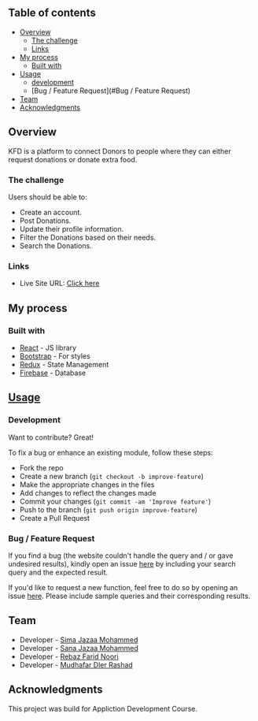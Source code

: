 ## Table of contents

- [Overview](#overview)
  - [The challenge](#the-challenge)
  - [Links](#links)
- [My process](#my-process)
  - [Built with](#built-with)
- [Usage](#usage)
  - [development](#development)
  - [Bug / Feature Request](#Bug / Feature Request)
- [Team](#Team)
- [Acknowledgments](#acknowledgments)


## Overview

KFD is a platform to connect Donors to people where they can either request donations or donate extra food.

### The challenge

Users should be able to:

- Create an account.
- Post Donations.
- Update their profile information.
- Filter the Donations based on their needs.
- Search the Donations.


### Links

- Live Site URL: [Click here](https://compassionate-bose-b7199a.netlify.app/)

## My process

### Built with

- [React](https://reactjs.org/) - JS library
- [Bootstrap](https://react-bootstrap.github.io/) - For styles
- [Redux](https://redux.js.org/) - State Management
- [Firebase](https://firebase.google.com/) - Database

## [Usage](https://compassionate-bose-b7199a.netlify.app/) 

### Development
Want to contribute? Great!

To fix a bug or enhance an existing module, follow these steps:

- Fork the repo
- Create a new branch (`git checkout -b improve-feature`)
- Make the appropriate changes in the files
- Add changes to reflect the changes made
- Commit your changes (`git commit -am 'Improve feature'`)
- Push to the branch (`git push origin improve-feature`)
- Create a Pull Request 

### Bug / Feature Request

If you find a bug (the website couldn't handle the query and / or gave undesired results), kindly open an issue [here](https://github.com/Sima-J/KFD/issues/new) by including your search query and the expected result.

If you'd like to request a new function, feel free to do so by opening an issue [here](https://github.com/Sima-J/KFD). Please include sample queries and their corresponding results.

## Team

- Developer - [Sima Jazaa Mohammed](https://github.com/Sima-J)
- Developer - [Sana Jazaa Mohammed](https://github.com/Sana-JZ)
- Developer - [Rebaz Farid Noori](https://github.com/rebaz36)
- Developer - [Mudhafar Dler Rashad](https://github.com/jellywiz)

## Acknowledgments

This project was build for Appliction Development Course.
